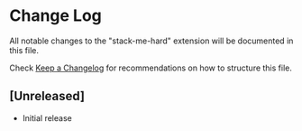 # Change Log

All notable changes to the "stack-me-hard" extension will be documented in this file.

Check [Keep a Changelog](http://keepachangelog.com/) for recommendations on how to structure this file.

## [Unreleased]

- Initial release